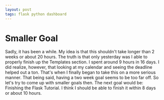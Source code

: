 ```yaml
---
layout: post
tags: flask python dashboard
---
```

# Smaller Goal

Sadly, it has been a while. My idea is that this shouldn't take
longer than 2 weeks or about 20 hours. The truth is that only
yesterday was I able to properly finish up the Templates section.
I spent around 9 hours in 16 days. I did realize, however, that
looking at my calendar and seeing the deadline helped out a ton.
That's when I finally began to take this on a more serious manner.
That being said, having a two week goal seems to be too far off.
So let's try to come up with smaller goals then. The next goal would
be: Finishing the Flask Tutorial. I think I should be able to finish
it within 8 days or about 10 hours.